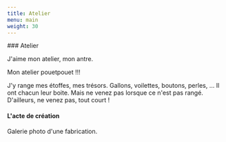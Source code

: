 ```yaml
---
title: Atelier
menu: main
weight: 30
---
```

<div class="row">
<div class="col-md-9">
### Atelier

J'aime mon atelier, mon antre.


Mon atelier pouetpouet !!!

J'y range mes étoffes, mes trésors. Gallons, voilettes, boutons, perles, ...
Il ont chacun leur boite. Mais ne venez pas lorsque ce n'est pas rangé. D'ailleurs, ne venez pas, tout court !



#### L'acte de création

Galerie photo d'une fabrication.


</div>
<div class="col-md-3">
<img src="{{ site.baseurl }}/img/a-propos/marie-line-delacroix-atelier-7-2.jpg/" alt="" class="img-responsive">
</div>
</div>
